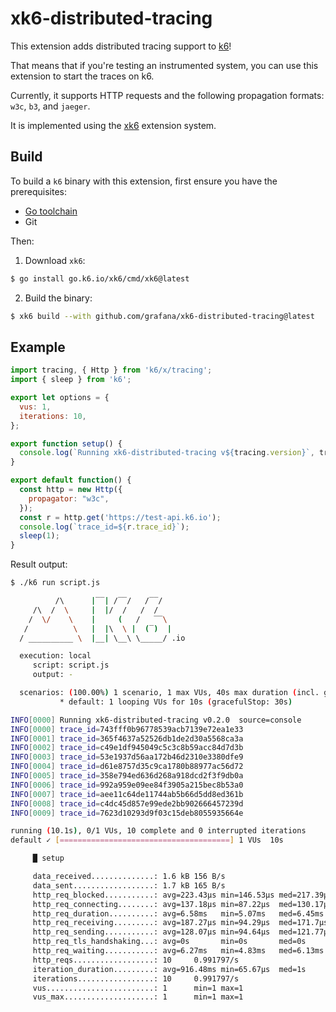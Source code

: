 # xk6-distributed-tracing

This extension adds distributed tracing support to [k6](https://github.com/grafana/k6)! 

That means that if you're testing an instrumented system, you can use this extension to start the traces on k6. 

Currently, it supports HTTP requests and the following propagation formats: `w3c`, `b3`, and `jaeger`.

It is implemented using the [xk6](https://github.com/grafana/xk6) extension system.

## Build

To build a `k6` binary with this extension, first ensure you have the prerequisites:

- [Go toolchain](https://go101.org/article/go-toolchain.html)
- Git

Then:

1. Download `xk6`:

```bash
$ go install go.k6.io/xk6/cmd/xk6@latest
```

2. Build the binary:

```bash
$ xk6 build --with github.com/grafana/xk6-distributed-tracing@latest
```

## Example

```javascript
import tracing, { Http } from 'k6/x/tracing';
import { sleep } from 'k6';

export let options = {
  vus: 1,
  iterations: 10,
};

export function setup() {
  console.log(`Running xk6-distributed-tracing v${tracing.version}`, tracing);
}

export default function() {
  const http = new Http({
    propagator: "w3c",
  });
  const r = http.get('https://test-api.k6.io');
  console.log(`trace_id=${r.trace_id}`);
  sleep(1);
}
```

Result output:

```bash
$ ./k6 run script.js

          /\      |‾‾| /‾‾/   /‾‾/
     /\  /  \     |  |/  /   /  /
    /  \/    \    |     (   /   ‾‾\
   /          \   |  |\  \ |  (‾)  |
  / __________ \  |__| \__\ \_____/ .io

  execution: local
     script: script.js
     output: -

  scenarios: (100.00%) 1 scenario, 1 max VUs, 40s max duration (incl. graceful stop):
           * default: 1 looping VUs for 10s (gracefulStop: 30s)

INFO[0000] Running xk6-distributed-tracing v0.2.0  source=console
INFO[0000] trace_id=743fff0b96778539acb7139e72ea1e33
INFO[0001] trace_id=365f4637a52526db1de2d30a5568ca3a
INFO[0002] trace_id=c49e1df945049c5c3c8b59acc84d7d3b
INFO[0003] trace_id=53e1937d56aa172b46d2310e3380dfe9
INFO[0004] trace_id=d61e8757d35c9ca1780b88977ac56d72
INFO[0005] trace_id=358e794ed636d268a918dcd2f3f9db0a
INFO[0006] trace_id=992a959e09ee84f3905a215bec8b53a0
INFO[0007] trace_id=aee11c64de11744ab5b66d5dd8ed361b
INFO[0008] trace_id=c4dc45d857e99ede2bb902666457239d
INFO[0009] trace_id=7623d10293d9f03c15deb8055935664e

running (10.1s), 0/1 VUs, 10 complete and 0 interrupted iterations
default ✓ [======================================] 1 VUs  10s

     █ setup

     data_received..............: 1.6 kB 156 B/s
     data_sent..................: 1.7 kB 165 B/s
     http_req_blocked...........: avg=223.43µs min=146.53µs med=217.39µs max=314.54µs p(90)=276.68µs p(95)=295.61µs
     http_req_connecting........: avg=137.18µs min=87.22µs  med=130.17µs max=196.38µs p(90)=184.38µs p(95)=190.38µs
     http_req_duration..........: avg=6.58ms   min=5.07ms   med=6.45ms   max=7.91ms   p(90)=7.83ms   p(95)=7.87ms
     http_req_receiving.........: avg=187.27µs min=94.29µs  med=171.7µs  max=295.67µs p(90)=293.28µs p(95)=294.48µs
     http_req_sending...........: avg=128.07µs min=94.64µs  med=121.77µs max=175.65µs p(90)=160.41µs p(95)=168.03µs
     http_req_tls_handshaking...: avg=0s       min=0s       med=0s       max=0s       p(90)=0s       p(95)=0s
     http_req_waiting...........: avg=6.27ms   min=4.83ms   med=6.13ms   max=7.64ms   p(90)=7.56ms   p(95)=7.6ms
     http_reqs..................: 10     0.991797/s
     iteration_duration.........: avg=916.48ms min=65.67µs  med=1s       max=1s       p(90)=1s       p(95)=1s
     iterations.................: 10     0.991797/s
     vus........................: 1      min=1 max=1
     vus_max....................: 1      min=1 max=1

```
